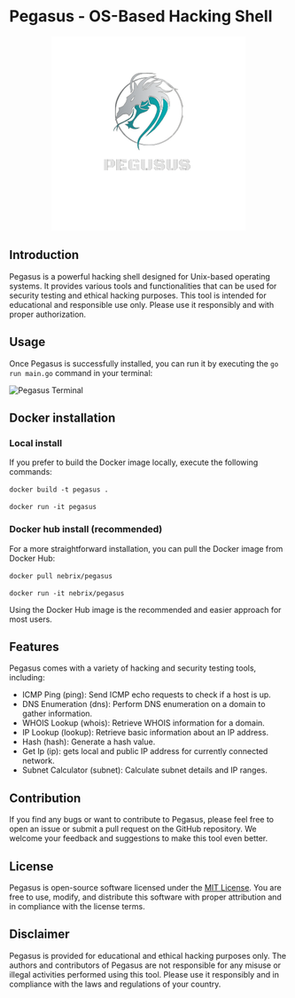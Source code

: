 # Pegasus - OS-Based Hacking Shell

<p align="center">
    <img src="images/pegasus.png" alt="pegasus logo">
</p>

## Introduction

Pegasus is a powerful hacking shell designed for Unix-based operating systems. It provides various tools and functionalities that can be used for security testing and ethical hacking purposes. This tool is intended for educational and responsible use only. Please use it responsibly and with proper authorization.

## Usage

Once Pegasus is successfully installed, you can run it by executing the `go run main.go` command in your terminal:

![Pegasus Terminal](https://github.com/Codezz-ops/Pegasus/assets/112660193/32d2fd19-b35d-469c-935c-34eb8f28d95c)

## Docker installation

### Local install
If you prefer to build the Docker image locally, execute the following commands:

`docker build -t pegasus .`

`docker run -it pegasus`

### Docker hub install (recommended)
For a more straightforward installation, you can pull the Docker image from Docker Hub:

`docker pull nebrix/pegasus`

`docker run -it nebrix/pegasus`

Using the Docker Hub image is the recommended and easier approach for most users.

## Features

Pegasus comes with a variety of hacking and security testing tools, including:

- ICMP Ping (ping): Send ICMP echo requests to check if a host is up.
- DNS Enumeration (dns): Perform DNS enumeration on a domain to gather information.
- WHOIS Lookup (whois): Retrieve WHOIS information for a domain.
- IP Lookup (lookup): Retrieve basic information about an IP address.
- Hash (hash): Generate a hash value.
- Get Ip (ip): gets local and public IP address for currently connected network.
- Subnet Calculator (subnet): Calculate subnet details and IP ranges.

## Contribution

If you find any bugs or want to contribute to Pegasus, please feel free to open an issue or submit a pull request on the GitHub repository. We welcome your feedback and suggestions to make this tool even better.

## License

Pegasus is open-source software licensed under the [MIT License](https://github.com/Codezz-ops/Pegasus-Go/blob/main/COPYING). You are free to use, modify, and distribute this software with proper attribution and in compliance with the license terms.

## Disclaimer

Pegasus is provided for educational and ethical hacking purposes only. The authors and contributors of Pegasus are not responsible for any misuse or illegal activities performed using this tool. Please use it responsibly and in compliance with the laws and regulations of your country.
